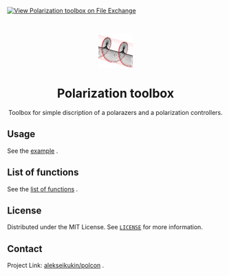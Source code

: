 [![View Polarization toolbox on File Exchange](https://www.mathworks.com/matlabcentral/images/matlab-file-exchange.svg)](https://www.mathworks.com/matlabcentral/fileexchange/98879-polarization-toolbox)

<br />
<p align="center">
  <a href="https://github.com/alekseikukin/piezotb">
    <img src="images/logo.png" alt="Logo" width="80" height="80">
  </a>
  <h1 align="center">Polarization toolbox
</h1>
    <p align="center">
Toolbox for simple discription of a polarazers and a polarization controllers.
  </p>
</p>

## Usage
See the [example](example.m) .

## List of functions
See the [list of functions](list_of_functions.md) .

## License
Distributed under the MIT License. See [`LICENSE`](LICENSE) for more information.

## Contact
Project Link: [alekseikukin/polcon](https://github.com/alekseikukin/polcon) .

